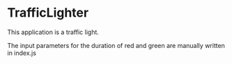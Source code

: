 # TrafficLighter

This application is a traffic light.

The input parameters for the duration of red and green are manually written in index.js
